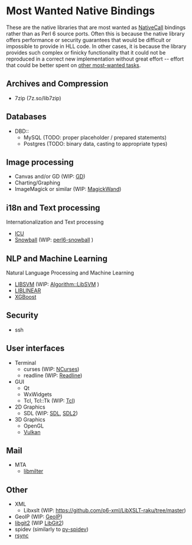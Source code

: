 # Most Wanted Native Bindings

These are the native libraries that are most wanted as [NativeCall](https://docs.perl6.org/language/nativecall#index-entry-nativecall) bindings
rather than as Perl 6 source ports.  Often this is because the native library
offers performance or security guarantees that would be difficult or
impossible to provide in HLL code.  In other cases, it is because the library
provides such complex or finicky functionality that it could not be reproduced
in a correct new implementation without great effort -- effort that could be
better spent on [other most-wanted tasks](README-wanted.md).


## Archives and Compression

* 7zip (7z.so/lib7zip)


## Databases

* DBD::
  + MySQL (TODO: proper placeholder / prepared statements)
  + Postgres (TODO: binary data, casting to appropriate types)


## Image processing

* Canvas and/or GD (WIP: [GD](https://github.com/mrhdias/perl6-GD/))
* Charting/Graphing
* ImageMagick or similar (WIP: [MagickWand](https://github.com/azawawi/perl6-magickwand))

## i18n and Text processing

Internationalization and Text processing

* [ICU](http://site.icu-project.org/)
* [Snowball](http://snowball.tartarus.org/) (WIP: [perl6-snowball](https://github.com/Sufrostico/perl6-snowball) )

## NLP and Machine Learning

Natural Language Processing and Machine Learning

* [LIBSVM](https://github.com/cjlin1/libsvm) (WIP: [Algorithm::LibSVM](https://github.com/titsuki/p6-Algorithm-LibSVM) )
* [LIBLINEAR](https://github.com/cjlin1/liblinear)
* [XGBoost](https://github.com/dmlc/xgboost)

## Security

* ssh


## User interfaces

* Terminal
  + curses (WIP: [NCurses](https://github.com/azawawi/perl6-ncurses/))
  + readline (WIP: [Readline](https://github.com/drforr/perl6-readline))
* GUI
  + Qt
  + WxWidgets
  + Tcl, Tcl::Tk (WIP: [Tcl](https://github.com/vadrer/perl6-tcl))
* 2D Graphics
  + SDL (WIP: [SDL](https://github.com/PerlGameDev/SDL6/), [SDL2](https://github.com/timo/SDL2_raw-p6))
* 3D Graphics
  + OpenGL
  + [Vulkan](https://en.wikipedia.org/wiki/Vulkan_%28API%29)

## Mail

* MTA
  + [libmilter](https://github.com/opnsense/src/tree/master/contrib/sendmail/libmilter)
  
## Other

* XML
  + Libxslt (WIP: https://github.com/p6-xml/LibXSLT-raku/tree/master)
* GeoIP (WIP: [GeoIP](https://github.com/bbkr/GeoIPerl6))
* [libgit2](https://libgit2.github.com/) (WIP [LibGit2](https://github.com/CurtTilmes/perl6-libgit2))
* spidev (similarly to [py-spidev](https://github.com/doceme/py-spidev))
* [rsync](https://rsync.samba.org/) 
